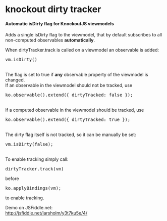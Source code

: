 # knockout dirty tracker
<h4>Automatic isDirty flag for KnockoutJS viewmodels</h4>

Adds a single isDirty flag to the viewmodel, that by default subscribes to all non-computed observables <b>automatically</b>.<br />

When dirtyTracker.track is called on a viewmodel an  observable is added:<pre>vm.isDirty()</pre><br />
The flag is set to true if <b>any</b> observable property of the viewmodel is changed.<br />
If an observable in the viewmodel should not be tracked, use <pre>ko.observable().extend({ dirtyTracked: false });</pre><br />
If a computed observable in the viewmodel should be tracked, use <pre>ko.observable().extend({ dirtyTracked: true });</pre><br />
The dirty flag itself is not tracked, so it can be manually be set: <pre>vm.isDirty(false);</pre><br />
To enable tracking simply call: <pre>dirtyTracker.track(vm)</pre> before <pre>ko.applyBindings(vm);</pre> to enable tracking.<br />

Demo on JSFiddle.net:<br />
<a href="http://jsfiddle.net/larsholm/y3t7ku5e/4/">http://jsfiddle.net/larsholm/y3t7ku5e/4/</a>
